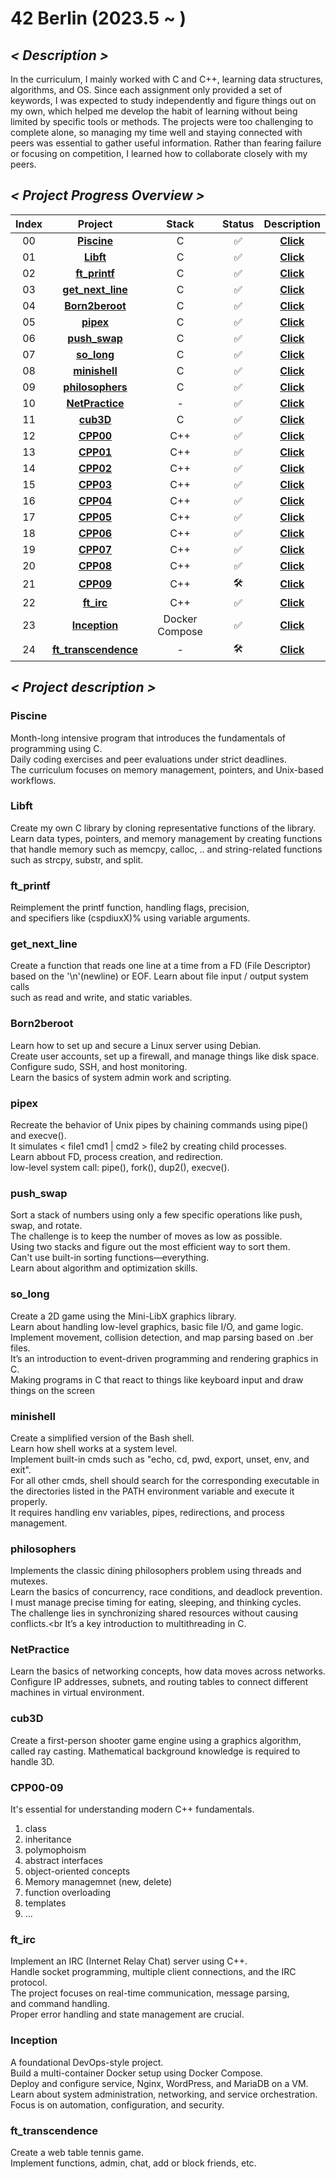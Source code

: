 # 42 Berlin (2023.5 ~ )

## ***< Description >*** <br>
In the curriculum, I mainly worked with C and C++, learning data structures, algorithms, and OS. Since each assignment only provided a set of keywords, I was expected to study independently and figure things out on my own, which helped me develop the habit of learning without being limited by specific tools or methods. The projects were too challenging to complete alone, so managing my time well and staying connected with peers was essential to gather useful information. Rather than fearing failure or focusing on competition, I learned how to collaborate closely with my peers.

## ***< Project Progress Overview >***
|Index|Project|Stack|Status|Description|
|:---:|:---:|:---:|:---:|:---:|
|00|[**Piscine**](https://github.com/Taekeundo/42berlin/tree/main/Piscine)|C|✅|[**Click**](#piscine)
|01|[**Libft**](https://github.com/Taekeundo/42berlin/tree/main/Circle_00/Libft)|C|✅|[**Click**](#libft)
|02|[**ft_printf**](https://github.com/Taekeundo/42berlin/tree/main/Circle_01/ft_printf)|C|✅|[**Click**](#ft_printf)
|03|[**get_next_line**](https://github.com/Taekeundo/42berlin/tree/main/Circle_01/get_next_line)|C|✅|[**Click**](#get_next_line)
|04|[**Born2beroot**](https://github.com/Taekeundo/42berlin/tree/main/Circle_01/Born2beroot)|C|✅|[**Click**](#born2beroot)
|05|[**pipex**](https://github.com/Taekeundo/42berlin/tree/main/Circle_02/pipex)|C|✅|[**Click**](#pipex)
|06|[**push_swap**](https://github.com/Taekeundo/42berlin/tree/main/Circle_02/push_swap)|C|✅|[**Click**](#push_swap)
|07|[**so_long**](https://github.com/Taekeundo/42berlin/tree/main/Circle_02/so_long)|C|✅|[**Click**](#so_long)
|08|[**minishell**](https://github.com/Taekeundo/minishell)|C|✅|[**Click**](#minishell)
|09|[**philosophers**](https://github.com/Taekeundo/42berlin/tree/main/Circle_03/Philosophers)|C|✅|[**Click**](#philosophers)
|10|[**NetPractice**](https://github.com/Taekeundo/42berlin/tree/main/Circle_04/NetPractice)|-|✅|[**Click**](#netpractice)
|11|[**cub3D**](https://github.com/Taekeundo/42berlin/tree/main/Circle_04/cub3d)|C|✅|[**Click**](#cub3d)
|12|[**CPP00**](https://github.com/Taekeundo/42berlin/tree/main/Circle_04/CPP00-04/CPP00)|C++|✅|[**Click**](#cpp00-09)
|13|[**CPP01**](https://github.com/Taekeundo/42berlin/tree/main/Circle_04/CPP00-04/CPP01)|C++|✅|[**Click**](#cpp00-09)
|14|[**CPP02**](https://github.com/Taekeundo/42berlin/tree/main/Circle_04/CPP00-04/CPP02)|C++|✅|[**Click**](#cpp00-09)
|15|[**CPP03**](https://github.com/Taekeundo/42berlin/tree/main/Circle_04/CPP00-04/CPP03)|C++|✅|[**Click**](#cpp00-09)
|16|[**CPP04**](https://github.com/Taekeundo/42berlin/tree/main/Circle_04/CPP00-04/CPP04)|C++|✅|[**Click**](#cpp00-09)
|17|[**CPP05**](https://github.com/Taekeundo/42berlin/tree/main/Circle_05/CPP05-09/CPP05)|C++|✅|[**Click**](#cpp00-09)
|18|[**CPP06**](https://github.com/Taekeundo/42berlin/tree/main/Circle_05/CPP05-09/CPP06)|C++|✅|[**Click**](#cpp00-09)
|19|[**CPP07**](https://github.com/Taekeundo/42berlin/tree/main/Circle_05/CPP05-09/CPP07)|C++|✅|[**Click**](#cpp00-09)
|20|[**CPP08**](https://github.com/Taekeundo/42berlin/tree/main/Circle_05/CPP05-09/CPP08)|C++|✅|[**Click**](#cpp00-09)
|21|[**CPP09**](https://github.com/Taekeundo/42berlin/tree/main/Circle_05/CPP05-09/CPP09)|C++|🛠️|[**Click**](#cpp00-09)
|22|[**ft_irc**](https://github.com/Taekeundo/42berlin/tree/main/Circle_05/ft_irc)|C++|✅|[**Click**](#ft_irc)
|23|[**Inception**](https://github.com/Taekeundo/42berlin/tree/main/Circle_05/Inception)|Docker Compose|✅|[**Click**](#inception)
|24|[**ft_transcendence**](https://github.com/Taekeundo/42berlin/tree/main/Circle_06/ft_transcendence)|-|🛠️|[**Click**](#ft_transcendence)

## ***< Project description >***
### Piscine
Month-long intensive program that introduces the fundamentals of programming using C.<br>
Daily coding exercises and peer evaluations under strict deadlines.<br>
The curriculum focuses on memory management, pointers, and Unix-based workflows.

### Libft
Create my own C library by cloning representative functions of the library.<br>
Learn data types, pointers, and memory management by creating functions<br>
that handle memory such as memcpy, calloc, .. and string-related functions<br>
such as strcpy, substr, and split.

### ft_printf
Reimplement the printf function, handling flags, precision,<br>
and specifiers like (cspdiuxX)% using variable arguments.

### get_next_line
Create a function that reads one line at a time from a FD (File Descriptor)<br>
based on the '\n'(newline) or EOF. Learn about file input / output system calls<br>
such as read and write, and static variables.

### Born2beroot
Learn how to set up and secure a Linux server using Debian.<br>
Create user accounts, set up a firewall, and manage things like disk space.<br>
Configure sudo, SSH, and host monitoring.<br>
Learn the basics of system admin work and scripting.<br>

### pipex
Recreate the behavior of Unix pipes by chaining commands using pipe() and execve().<br>
It simulates < file1 cmd1 | cmd2 > file2 by creating child processes.<br>
Learn abbout FD, process creation, and redirection.<br>
low-level system call: pipe(), fork(), dup2(), execve().

### push_swap
Sort a stack of numbers using only a few specific operations like push, swap, and rotate.<br>
The challenge is to keep the number of moves as low as possible.<br>
Using two stacks and figure out the most efficient way to sort them.<br>
Can't use built-in sorting functions—everything.<br>
Learn about algorithm and optimization skills.

### so_long
Create a 2D game using the Mini-LibX graphics library.<br>
Learn about handling low-level graphics, basic file I/O, and game logic.<br>
Implement movement, collision detection, and map parsing based on .ber files.<br>
It’s an introduction to event-driven programming and rendering graphics in C.<br>
Making programs in C that react to things like keyboard input and draw things on the screen

### minishell
Create a simplified version of the Bash shell.<br>
Learn how shell works at a system level.<br>
Implement built-in cmds such as "echo, cd, pwd, export, unset, env, and exit".<br>
For all other cmds, shell should search for the corresponding executable in the directories listed in the PATH environment variable and execute it properly.<br>
It requires handling env variables, pipes, redirections, and process management.<br>

### philosophers
Implements the classic dining philosophers problem using threads and mutexes.<br>
Learn the basics of concurrency, race conditions, and deadlock prevention.<br>
I must manage precise timing for eating, sleeping, and thinking cycles.<br>
The challenge lies in synchronizing shared resources without causing conflicts.<br
It’s a key introduction to multithreading in C.
 
### NetPractice
Learn the basics of networking concepts, how data moves across networks.
Configure IP addresses, subnets, and routing tables to connect different machines in virtual environment. 

### cub3D
Create a first-person shooter game engine using a graphics algorithm,<br>
called ray casting. Mathematical background knowledge is required to handle 3D.

### CPP00-09
It's essential for understanding modern C++ fundamentals.<br>
1. class
2. inheritance
3. polymophoism
4. abstract interfaces
5. object-oriented concepts
6. Memory managemnet (new, delete)
7. function overloading
8. templates
9. ...

### ft_irc
Implement an IRC (Internet Relay Chat) server using C++.<br>
Handle socket programming, multiple client connections, and the IRC protocol.<br>
The project focuses on real-time communication, message parsing,<br>
and command handling.<br>
Proper error handling and state management are crucial.<br>

### Inception
A foundational DevOps-style project.<br>
Build a multi-container Docker setup using Docker Compose.<br>
Deploy and configure service, Nginx, WordPress, and MariaDB on a VM.<br>
Learn about system administration, networking, and service orchestration.<br>
Focus is on automation, configuration, and security.<br>

### ft_transcendence
Create a web table tennis game.<br>
Implement functions, admin, chat, add or block friends, etc.